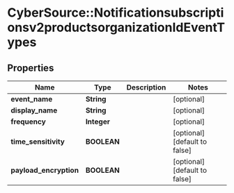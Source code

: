 # CyberSource::Notificationsubscriptionsv2productsorganizationIdEventTypes

## Properties
Name | Type | Description | Notes
------------ | ------------- | ------------- | -------------
**event_name** | **String** |  | [optional] 
**display_name** | **String** |  | [optional] 
**frequency** | **Integer** |  | [optional] 
**time_sensitivity** | **BOOLEAN** |  | [optional] [default to false]
**payload_encryption** | **BOOLEAN** |  | [optional] [default to false]


